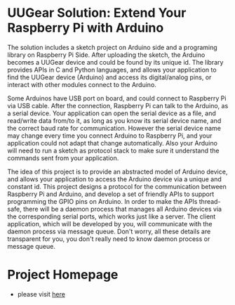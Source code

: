 # UUGear Solution: Extend Your Raspberry Pi with Arduino

The solution includes a sketch project on Arduino side and a programing library on Raspberry Pi Side. After uploading the sketch, the Arduino becomes a UUGear device and could be found by its unique id. The library provides APIs in C and Python languages, and allows your application to find the UUGear device (Arduino) and access its digital/analog pins, or interact with other modules connect to the Arduino.

Some Arduinos have USB port on board, and could connect to Raspberry Pi via USB cable.  After the connection, Raspberry Pi can talk to the Arduino, as a serial device. Your application can open the serial device as a file, and read/write data from/to it, as long as you know its serial device name, and the correct baud rate for communication. However the serial device name may change every time you connect Arduino to Raspberry Pi, and your application could not adapt that change automatically. Also your Arduino will need to run a sketch as protocol stack to make sure it understand the commands sent from your application.

The idea of this project is to provide an abstracted model of Arduino device, and allows your application to access the Arduino device via a unique and constant id. This project designs a protocol for the communication between Raspberry Pi and Arduino, and develop a set of friendly APIs to support programming the GPIO pins on Arduino.  In order to make the APIs thread-safe, there will be a daemon process that manages all Arduino devices via the corresponding serial ports, which works just like a server.  The client application, which will be developed by you, will communicate with the daemon process via message queue. Don't worry, all these details are transparent for you, you don't really need to know daemon process or message queue.

# Project Homepage
- please visit [here](http://www.uugear.com/uugear-rpi-arduino-solution/)

